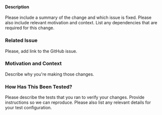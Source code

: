 #### Description

Please include a summary of the change and which issue is fixed. Please also include relevant motivation and context. List any dependencies that are required for this change.

### Related Issue

<!--- This project only accepts pull requests related to open issues -->
<!--- If suggesting a new feature or change, please discuss it in a Spike issue first -->
<!--- If fixing a bug, there should be an issue describing it with steps to reproduce -->
<!--- Please link to the issue here: -->

Please, add link to the GitHub issue.

### Motivation and Context

<!--- Why is this change required? What problem does it solve? -->

Describe why you're making those changes.

### How Has This Been Tested?

<!--- Please describe in detail how you tested your changes. -->
<!--- Include details of your testing environment, and the tests you ran to -->
<!--- see how your change affects other areas of the code, etc. -->

Please describe the tests that you ran to verify your changes. Provide instructions so we can reproduce. Please also list any relevant details for your test configuration.
